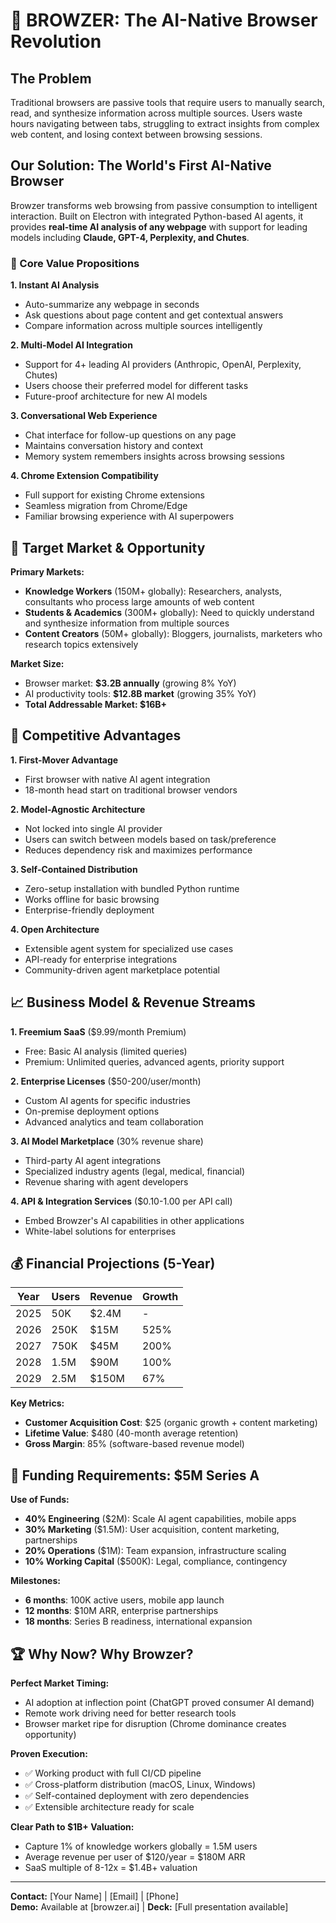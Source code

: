 # 🚀 **BROWZER: The AI-Native Browser Revolution**

## **The Problem**
Traditional browsers are passive tools that require users to manually search, read, and synthesize information across multiple sources. Users waste hours navigating between tabs, struggling to extract insights from complex web content, and losing context between browsing sessions.

## **Our Solution: The World's First AI-Native Browser**
Browzer transforms web browsing from passive consumption to intelligent interaction. Built on Electron with integrated Python-based AI agents, it provides **real-time AI analysis of any webpage** with support for leading models including **Claude, GPT-4, Perplexity, and Chutes**.

### **🎯 Core Value Propositions**

**1. Instant AI Analysis**
- Auto-summarize any webpage in seconds
- Ask questions about page content and get contextual answers
- Compare information across multiple sources intelligently

**2. Multi-Model AI Integration**
- Support for 4+ leading AI providers (Anthropic, OpenAI, Perplexity, Chutes)
- Users choose their preferred model for different tasks
- Future-proof architecture for new AI models

**3. Conversational Web Experience**
- Chat interface for follow-up questions on any page
- Maintains conversation history and context
- Memory system remembers insights across browsing sessions

**4. Chrome Extension Compatibility**
- Full support for existing Chrome extensions
- Seamless migration from Chrome/Edge
- Familiar browsing experience with AI superpowers

## **🎯 Target Market & Opportunity**

**Primary Markets:**
- **Knowledge Workers** (150M+ globally): Researchers, analysts, consultants who process large amounts of web content
- **Students & Academics** (300M+ globally): Need to quickly understand and synthesize information from multiple sources
- **Content Creators** (50M+ globally): Bloggers, journalists, marketers who research topics extensively

**Market Size:**
- Browser market: **$3.2B annually** (growing 8% YoY)
- AI productivity tools: **$12.8B market** (growing 35% YoY)
- **Total Addressable Market: $16B+**

## **🚀 Competitive Advantages**

**1. First-Mover Advantage**
- First browser with native AI agent integration
- 18-month head start on traditional browser vendors

**2. Model-Agnostic Architecture**
- Not locked into single AI provider
- Users can switch between models based on task/preference
- Reduces dependency risk and maximizes performance

**3. Self-Contained Distribution**
- Zero-setup installation with bundled Python runtime
- Works offline for basic browsing
- Enterprise-friendly deployment

**4. Open Architecture**
- Extensible agent system for specialized use cases
- API-ready for enterprise integrations
- Community-driven agent marketplace potential

## **📈 Business Model & Revenue Streams**

**1. Freemium SaaS** ($9.99/month Premium)
- Free: Basic AI analysis (limited queries)
- Premium: Unlimited queries, advanced agents, priority support

**2. Enterprise Licenses** ($50-200/user/month)
- Custom AI agents for specific industries
- On-premise deployment options
- Advanced analytics and team collaboration

**3. AI Model Marketplace** (30% revenue share)
- Third-party AI agent integrations
- Specialized industry agents (legal, medical, financial)
- Revenue sharing with agent developers

**4. API & Integration Services** ($0.10-1.00 per API call)
- Embed Browzer's AI capabilities in other applications
- White-label solutions for enterprises

## **💰 Financial Projections (5-Year)**

| Year | Users | Revenue | Growth |
|------|-------|---------|--------|
| 2025 | 50K | $2.4M | - |
| 2026 | 250K | $15M | 525% |
| 2027 | 750K | $45M | 200% |
| 2028 | 1.5M | $90M | 100% |
| 2029 | 2.5M | $150M | 67% |

**Key Metrics:**
- **Customer Acquisition Cost**: $25 (organic growth + content marketing)
- **Lifetime Value**: $480 (40-month average retention)
- **Gross Margin**: 85% (software-based revenue model)

## **🎯 Funding Requirements: $5M Series A**

**Use of Funds:**
- **40% Engineering** ($2M): Scale AI agent capabilities, mobile apps
- **30% Marketing** ($1.5M): User acquisition, content marketing, partnerships
- **20% Operations** ($1M): Team expansion, infrastructure scaling
- **10% Working Capital** ($500K): Legal, compliance, contingency

**Milestones:**
- **6 months**: 100K active users, mobile app launch
- **12 months**: $10M ARR, enterprise partnerships
- **18 months**: Series B readiness, international expansion

## **🏆 Why Now? Why Browzer?**

**Perfect Market Timing:**
- AI adoption at inflection point (ChatGPT proved consumer AI demand)
- Remote work driving need for better research tools
- Browser market ripe for disruption (Chrome dominance creates opportunity)

**Proven Execution:**
- ✅ Working product with full CI/CD pipeline
- ✅ Cross-platform distribution (macOS, Linux, Windows)
- ✅ Self-contained deployment with zero dependencies
- ✅ Extensible architecture ready for scale

**Clear Path to $1B+ Valuation:**
- Capture 1% of knowledge workers globally = 1.5M users
- Average revenue per user of $120/year = $180M ARR
- SaaS multiple of 8-12x = $1.4B+ valuation

---

**Contact:** [Your Name] | [Email] | [Phone]  
**Demo:** Available at [browzer.ai] | **Deck:** [Full presentation available] 